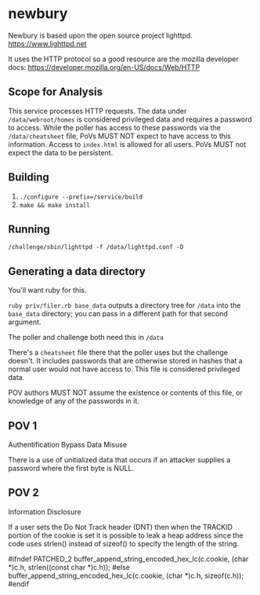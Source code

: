 # newbury

Newbury is based upon the open source project lighttpd. https://www.lighttpd.net

It uses the HTTP protocol so a good resource are the mozilla developer docs: https://developer.mozilla.org/en-US/docs/Web/HTTP

## Scope for Analysis

This service processes HTTP requests. The data under ``/data/webroot/homes`` is considered privileged data and requires a password to access. While the poller has access to these passwords via the ``/data/cheatsheet`` file, PoVs MUST NOT expect to have access to this information. Access to ``index.html`` is allowed for all users. PoVs MUST not expect the data to be persistent.

## Building

1. `./configure --prefix=/service/build`
2. `make && make install`

## Running

`/challenge/sbin/lighttpd -f /data/lighttpd.conf -D`

## Generating a data directory

You'll want ruby for this.

`ruby priv/filer.rb base_data` outputs a directory tree for `/data` into the `base_data` directory; you can pass in a different path for that second argument.

The poller and challenge both need this in `/data`

There's a `cheatsheet` file there that the poller uses but the challenge
doesn't. It includes passwords that are otherwise stored in hashes that a normal user would not have access to. This file is considered privileged data.

POV authors MUST NOT assume the existence or contents of this file, or knowledge of any of the passwords in it.

## POV 1

Authentification Bypass
Data Misuse

There is a use of unitialized data that occurs if an attacker supplies a password where the first byte is NULL.

## POV 2

Information Disclosure

If a user sets the Do Not Track header (DNT) then when the TRACKID portion of the cookie is set it is possible to leak a heap address since the code uses strlen() instead of sizeof() to specify the length of the string.

#ifndef PATCHED_2
	buffer_append_string_encoded_hex_lc(c.cookie, (char *)c.h, strlen((const char *)c.h));
#else
    buffer_append_string_encoded_hex_lc(c.cookie, (char *)c.h, sizeof(c.h));
#endif